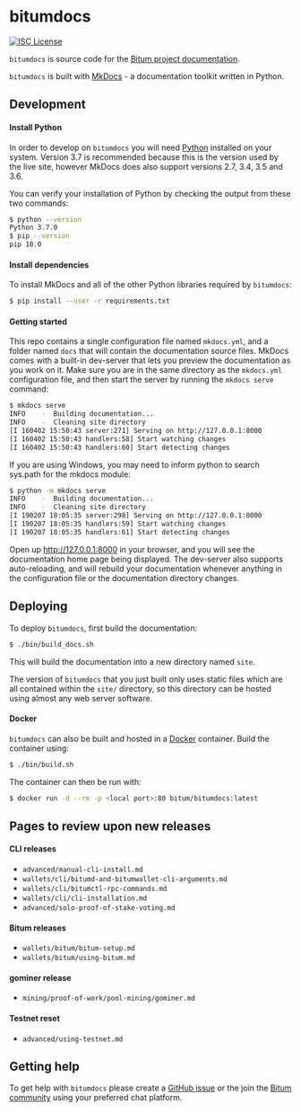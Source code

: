 # bitumdocs

[![ISC License](http://img.shields.io/badge/license-ISC-blue.svg)](http://copyfree.org)

`bitumdocs` is source code for the [Bitum project documentation](https://docs.bitum.io).

`bitumdocs` is built with [MkDocs](https://www.mkdocs.org/) - a documentation toolkit written in Python.

## Development

#### Install Python

In order to develop on `bitumdocs` you will need [Python](https://www.python.org/) installed on your system. Version 3.7 is recommended because this is the version used by the live site, however MkDocs does also support versions 2.7, 3.4, 3.5 and 3.6.

You can verify your installation of Python by checking the output from these two commands:

```bash
$ python --version
Python 3.7.0
$ pip --version
pip 18.0
```

#### Install dependencies

To install MkDocs and all of the other Python libraries required by `bitumdocs`:

```bash
$ pip install --user -r requirements.txt
```

#### Getting started

This repo contains a single configuration file named `mkdocs.yml`, and a folder named `docs` that will contain the documentation source files. MkDocs comes with a built-in dev-server that lets you preview the documentation as you work on it. Make sure you are in the same directory as the `mkdocs.yml` configuration file, and then start the server by running the `mkdocs serve` command:

```bash
$ mkdocs serve
INFO    -  Building documentation...
INFO    -  Cleaning site directory
[I 160402 15:50:43 server:271] Serving on http://127.0.0.1:8000
[I 160402 15:50:43 handlers:58] Start watching changes
[I 160402 15:50:43 handlers:60] Start detecting changes
```
If you are using Windows, you may need to inform python to search sys.path for the mkdocs module:

```bash
$ python -m mkdocs serve
INFO    -  Building documentation...
INFO    -  Cleaning site directory
[I 190207 18:05:35 server:298] Serving on http://127.0.0.1:8000
[I 190207 18:05:35 handlers:59] Start watching changes
[I 190207 18:05:35 handlers:61] Start detecting changes
```
Open up <http://127.0.0.1:8000> in your browser, and you will see the documentation home page being displayed. The dev-server also supports auto-reloading, and will rebuild your documentation whenever anything in the configuration file or the documentation directory changes.

## Deploying

To deploy `bitumdocs`, first build the documentation:

```bash
$ ./bin/build_docs.sh
```

This will build the documentation into a new directory named `site`.

The version of `bitumdocs` that you just built only uses static files which are all contained within the `site/` directory, so this directory can be hosted using almost any web server software.

#### Docker

`bitumdocs` can also be built and hosted in a [Docker](https://www.docker.com/) container. Build the container using:

```bash
$ ./bin/build.sh
```

The container can then be run with:

```bash
$ docker run -d --rm -p <local port>:80 bitum/bitumdocs:latest
```

## Pages to review upon new releases

#### CLI releases

- `advanced/manual-cli-install.md`
- `wallets/cli/bitumd-and-bitumwallet-cli-arguments.md`
- `wallets/cli/bitumctl-rpc-commands.md`
- `wallets/cli/cli-installation.md`
- `advanced/solo-proof-of-stake-voting.md`

#### Bitum releases

- `wallets/bitum/bitum-setup.md`
- `wallets/bitum/using-bitum.md`

#### gominer release

- `mining/proof-of-work/pool-mining/gominer.md`

#### Testnet reset

- `advanced/using-testnet.md`


## Getting help

To get help with `bitumdocs` please create a [GitHub issue](https://github.com/bitum-project/bitumdocs/issues) or the join the [Bitum community](https://bitum.io/community/) using your preferred chat platform.
